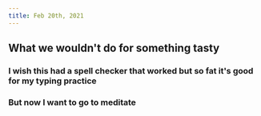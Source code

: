 ```yaml
---
title: Feb 20th, 2021
---
```


## What we wouldn't do for something tasty
### I wish this had a spell checker that worked but so fat it's good for my typing practice
### But now I want to go to meditate
